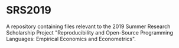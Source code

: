 # SRS2019
A repository containing files relevant to the 2019 Summer Research Scholarship Project "Reproducibility and Open-Source Programming Languages: Empirical Economics and Econometrics".
